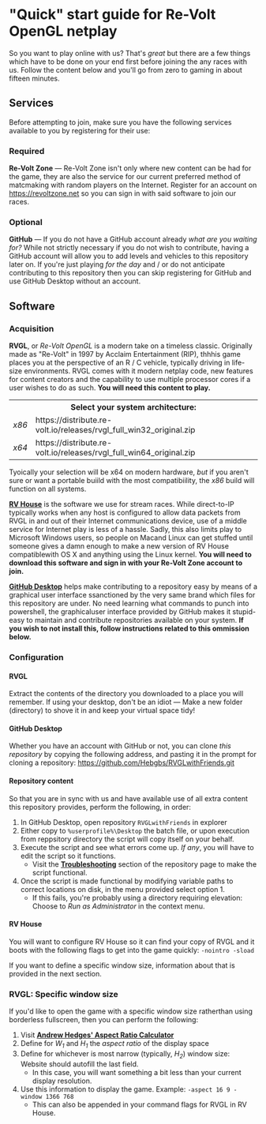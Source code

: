 # "Quick" start guide for Re-Volt OpenGL netplay

So you want to play online with us? That's _great_ but there are a few things which have to be done on your end first before joining the any races with us. Follow the content below and you'll go from zero to gaming in about fifteen minutes.

## Services

Before attempting to join, make sure you have the following services available to you by registering for their use:

### Required
**Re-Volt Zone** — Re-Volt Zone isn't only where new content can be had for the game, they are also the service for our current preferred method of matcmaking with random players on the Internet. Register for an account on https://revoltzone.net so you can sign in with said software to join our races.

### Optional
**GitHub** — If you do not have a GitHub account already _what are you waiting for?_ While not strictly necessary if you do not wish to contribute, having a GitHub account will allow you to add levels and vehicles to this repository later on. If you're just playing _for the day_ and / or do not anticipate contributing to this repository then you can skip registering for GitHub and use GitHub Desktop without an account.

## Software

### Acquisition
**RVGL**, or _Re-Volt OpenGL_ is a modern take on a timeless classic. Originally made as "Re-Volt" in 1997 by Acclaim Entertainment (RIP), thhhis game places you at the perspective of an R / C vehicle, typically driving in life-size environments. RVGL comes with it modern netplay code, new features for content creators and the capability to use multiple processor cores if a user wishes to do as such. **You will need this content to play.**

<table>
  <tr><th colspan="2">Select your system architecture:</th></tr>
  <tr>
    <td><i>x86</i></td>
    <td>https://distribute.re-volt.io/releases/rvgl_full_win32_original.zip</td>
  </tr>
    <td><i>x64</i></td>
    <td>https://distribute.re-volt.io/releases/rvgl_full_win64_original.zip</td>
  </tr>
</table>

Tyoically your selection will be x64 on modern hardware, _but_ if you aren't sure or want a portable buiild with the most compatibiility, the _x86_ build will function on all systems.

[**RV House**](http://rvhouse.revoltzone.net/downloads/rv_house_setup.exe) is the software we use for stream races. While direct-to-IP typically works when any host is configured to allow data packets from RVGL in and out of their Internet communications device, use of a middle service  for Internet play is less of a hassle. Sadly, this also limits play to Microsoft Windows users, so people on Macand Linux can get stuffed until someone gives a damn enough to make a new version of RV House compatiblewith OS X and anything using the Linux kernel. **You will need to download this software and sign in with your Re-Volt Zone account to join.**

[**GitHub Desktop**](desktop.github.com) helps make contributing to a repository easy by means of a graphical user interface ssanctioned by the very same brand which files for this repository are under. No need learning what commands to punch into powershell, the graphicaluser interface provided by GitHub makes it stupid-easy to maintain and contribute repositories available on your system. **If you wish to not install this, follow instructions related to this ommission below.**

### Configuration

#### RVGL
Extract the contents of the directory you downloaded to a place you will remember. If using your desktop, don't be an idiot — Make a new folder (directory) to shove it in and keep your virtual space tidy!

#### GitHub Desktop
Whether you have an account with GitHub or not, you can clone _this repository_ by copying the following address, and pasting it in the prompt for cloning a repository: https://github.com/Hebgbs/RVGLwithFriends.git

#### Repository content
So that you are in sync with us and have available use of all extra content this repository provides, perform the following, in order:
1. In GitHub Desktop, open repository `RVGLwithFriends` in explorer
2. Either copy to `%userprofile%\Desktop` the batch file, or upon execution from reppsitory directory the script will copy itself on your behalf.
3. Execute the script and see what errors come up. _If any_, you will have to edit the script so it functions.
   * Visit the [**Troubleshooting**](https://github.com/Hebgbs/RVGLwithFriends#troubleshooting) section of the repository page to make the script functional.
4. Once the script is made functional by modifying variable paths to correct locations on disk, in the menu provided select option 1.
   * If this fails, you're probably using a directory requiring elevation: Choose to _Run as Administrator_ in the context menu.

#### RV House
You will want to configure RV House so it can find your copy of RVGL and it boots with the following flags to get into the game quickly:
`-nointro -sload`

If you want to define a specific window size, information about that is provided in the next section.

### RVGL: Specific window size
If you'd like to open the game with a specific window size ratherthan using borderless fullscreen, then you can perform the following:

1. Visit [**Andrew Hedges' Aspect Ratio Calculator**](https://andrew.hedges.name/experiments/aspect_ratio/)
2. Define for <i>W<sub>1</sub></i> and <i>H<sub>1</sub></i> the _aspect ratio_ of the display space
3. Define for whichever is most narrow (typically, <i>H<sub>2</sub></i>) window size: Website should autofill the last field.
   * In this case, you will want something a bit less than your current display resolution.
4. Use this information to display the game. Example: `-aspect 16 9 -window 1366 768`
   * This can also be appended in your command flags for RVGL in RV House.
